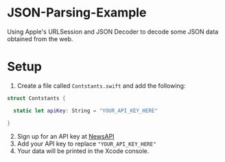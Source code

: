 # JSON-Parsing-Example
Using Apple's URLSession and JSON Decoder to decode some JSON data obtained from the web.

# Setup
1. Create a file called ``Contstants.swift`` and add the following:

```swift
struct Contstants {

  static let apiKey: String = "YOUR_API_KEY_HERE"

}
```
2. Sign up for an API key at [NewsAPI](https://newsapi.org)
3. Add your API key to replace ``"YOUR_API_KEY_HERE"``
4. Your data will be printed in the Xcode console.
